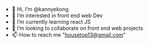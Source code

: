 - 👋 Hi, I’m @kannyekong
- 👀 I’m interested in front end web Dev 
- 🌱 I’m currently learning react JS
- 💞️ I’m looking to collaborate on front end web projects 
- 📫 How to reach me "housetop13@gmail.com"

<!---
kannyekong/kannyekong is a ✨ special ✨ repository because its `README.md` (this file) appears on your GitHub profile.
You can click the Preview link to take a look at your changes.
--->
